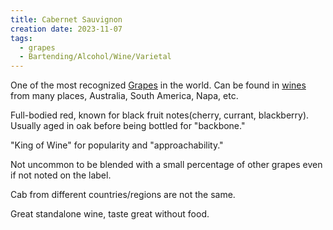 ```yaml
---
title: Cabernet Sauvignon
creation date: 2023-11-07
tags:
  - grapes
  - Bartending/Alcohol/Wine/Varietal
---
```

One of the most recognized [Grapes](Areas/bartending/Wine/Grapes/Grapes.md) in the world. 
Can be found in [wines](Areas/bartending/Wine/Wine.md) from many places, Australia, South America, Napa, etc. 

Full-bodied red, known for black fruit notes(cherry, currant, blackberry).
Usually aged in oak before being bottled for "backbone."

"King of Wine" for popularity and "approachability."

Not uncommon to be blended with a small percentage of other grapes even if not noted on the label. 

Cab from different countries/regions are not the same. 

Great standalone wine, taste great without food. 
